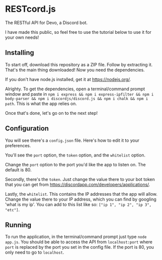 # RESTcord.js
The RESTful API for Devo, a Discord bot.

I have made this public, so feel free to use the tutorial below to use it for your own needs!

## Installing
To start off, download this repository as a ZIP file. Follow by extracting it. That's the main thing downloaded! Now you need the dependencies.

If you don't have node.js installed, get it at https://nodejs.org/.

Alrighty. To get the dependencies, open a terminal/command prompt window and paste in ```npm i express && npm i express-ipfilter && npm i body-parser && npm i discordjs/discord.js && npm i chalk && npm i path```. This is what the app relies on.

Once that's done, let's go on to the next step!

## Configuration
You will see there's a `config.json` file. Here's how to edit it to your preferences.

You'll see the `port` option, the `token` option, and the `whitelist` option.

Change the `port` option to the port you'd like the app to listen on. The default is 80.

Secondly, there's the `token`. Just change the value there to your bot token that you can get from https://discordapp.com/developers/applications/.

Lastly, the `whitelist`. This contains the IP addresses that the app will allow. Change the value there to your IP address, which you can find by googling 'what is my ip'. You can add to this list like so: `["ip 1", "ip 2", "ip 3", "etc"]`.

## Running
To run the application, in the terminal/command prompt just type `node app.js`. You should be able to access the API from `localhost:port` where `port` is replaced by the port you set in the config file. If the port is 80, you only need to go to `localhost`.
